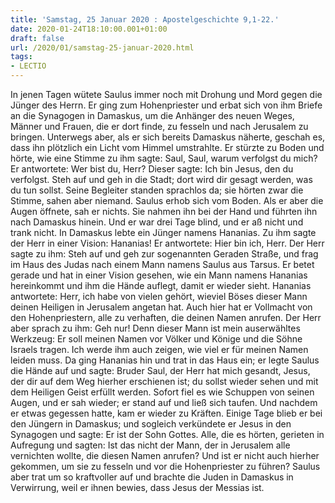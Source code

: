 ```yaml
---
title: 'Samstag, 25 Januar 2020 : Apostelgeschichte 9,1-22.'
date: 2020-01-24T18:10:00.001+01:00
draft: false
url: /2020/01/samstag-25-januar-2020.html
tags: 
- LECTIO
---
```


In jenen Tagen wütete Saulus immer noch mit Drohung und Mord gegen die Jünger des Herrn. Er ging zum Hohenpriester und erbat sich von ihm Briefe an die Synagogen in Damaskus, um die Anhänger des neuen Weges, Männer und Frauen, die er dort finde, zu fesseln und nach Jerusalem zu bringen. Unterwegs aber, als er sich bereits Damaskus näherte, geschah es, dass ihn plötzlich ein Licht vom Himmel umstrahlte. Er stürzte zu Boden und hörte, wie eine Stimme zu ihm sagte: Saul, Saul, warum verfolgst du mich? Er antwortete: Wer bist du, Herr? Dieser sagte: Ich bin Jesus, den du verfolgst. Steh auf und geh in die Stadt; dort wird dir gesagt werden, was du tun sollst. Seine Begleiter standen sprachlos da; sie hörten zwar die Stimme, sahen aber niemand. Saulus erhob sich vom Boden. Als er aber die Augen öffnete, sah er nichts. Sie nahmen ihn bei der Hand und führten ihn nach Damaskus hinein. Und er war drei Tage blind, und er aß nicht und trank nicht. In Damaskus lebte ein Jünger namens Hananias. Zu ihm sagte der Herr in einer Vision: Hananias! Er antwortete: Hier bin ich, Herr. Der Herr sagte zu ihm: Steh auf und geh zur sogenannten Geraden Straße, und frag im Haus des Judas nach einem Mann namens Saulus aus Tarsus. Er betet gerade und hat in einer Vision gesehen, wie ein Mann namens Hananias hereinkommt und ihm die Hände auflegt, damit er wieder sieht. Hananias antwortete: Herr, ich habe von vielen gehört, wieviel Böses dieser Mann deinen Heiligen in Jerusalem angetan hat. Auch hier hat er Vollmacht von den Hohenpriestern, alle zu verhaften, die deinen Namen anrufen. Der Herr aber sprach zu ihm: Geh nur! Denn dieser Mann ist mein auserwähltes Werkzeug: Er soll meinen Namen vor Völker und Könige und die Söhne Israels tragen. Ich werde ihm auch zeigen, wie viel er für meinen Namen leiden muss. Da ging Hananias hin und trat in das Haus ein; er legte Saulus die Hände auf und sagte: Bruder Saul, der Herr hat mich gesandt, Jesus, der dir auf dem Weg hierher erschienen ist; du sollst wieder sehen und mit dem Heiligen Geist erfüllt werden. Sofort fiel es wie Schuppen von seinen Augen, und er sah wieder; er stand auf und ließ sich taufen. Und nachdem er etwas gegessen hatte, kam er wieder zu Kräften. Einige Tage blieb er bei den Jüngern in Damaskus; und sogleich verkündete er Jesus in den Synagogen und sagte: Er ist der Sohn Gottes. Alle, die es hörten, gerieten in Aufregung und sagten: Ist das nicht der Mann, der in Jerusalem alle vernichten wollte, die diesen Namen anrufen? Und ist er nicht auch hierher gekommen, um sie zu fesseln und vor die Hohenpriester zu führen? Saulus aber trat um so kraftvoller auf und brachte die Juden in Damaskus in Verwirrung, weil er ihnen bewies, dass Jesus der Messias ist.